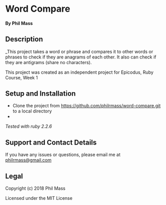 # Word Compare

#### By **Phil Mass**

## Description

_This project takes a word or phrase and compares it to other words or phrases to check if they are anagrams of each other. It also can check if they are antigrams (share no characters).

This project was created as an independent project for Epicodus, Ruby Course, Week 1

## Setup and Installation

* Clone the project from https://github.com/philrmass/word-compare.git to a local directory
* 
_Tested with ruby 2.2.6_

## Support and Contact Details

If you have any issues or questions, please email me at philrmass@gmail.com


## Legal

Copyright (c) 2018 Phil Mass

Licensed under the MIT License
